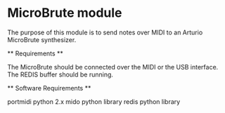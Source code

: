 MicroBrute module
==================

The purpose of this module is to send notes over MIDI to an Arturio MicroBrute synthesizer.

** Requirements **

The MicroBrute should be connected over the MIDI or the USB interface.
The REDIS buffer should be running.

** Software Requirements **

portmidi
python 2.x
mido python library
redis python library
